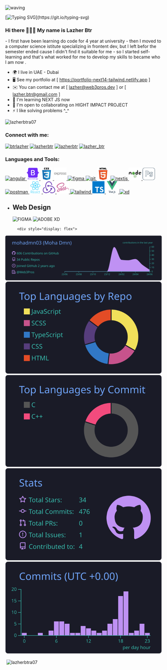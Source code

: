  ![waving](https://capsule-render.vercel.app/api?type=waving&height=90&color=gradient)


[![Typing SVG](https://readme-typing-svg.herokuapp.com?font=Mouse+Memoirs&size=65&pause=500&color=blue&vCenter=true&width=600&height=70&lines=Hi+there+👋🏻🤗,+I'm+Lazher+Btr;I'm+Frontend+Developer;Welcome+to+My+Profile!)](https://git.io/typing-svg)

<div align="left">

### Hi there 🤗👋🏻 **My name is Lazher Btr** 
 
\- I first have been learning do code for 4 year at university - then I moved to a computer science istitute specializing in frontent dev, but I left befor the semester ended cause I didn't find it suitable for me - so I started self-learning and that's what worked for me to develop my skills to became who I am now .

- 🌍 I live in UAE - Dubai
- 🖥️ See my portfolio at [ https://portfolio-next14-tailwind.netlify.app ]
- ✉️ You can contact me at [ lazher@web3pros.dev ] or
                          [ lazher.btr@gmail.com ]
- 🧠 I'm learning NEXT JS now
- 🤝 I'm open to collaborating on HIGHT IMPACT PROJECT
- ⚡ I like solving problems ^\_^

<p align="left"> <img src="https://komarev.com/ghpvc/?username=lazherbtra07&label=Profile%20views&color=0e75b6&style=flat" alt="lazherbtra07" /> </p>

<h3 align="left">Connect with me:</h3>
<p align="left">
<a href="https://twitter.com/btrlazher" target="blank"><img align="center" src="https://raw.githubusercontent.com/rahuldkjain/github-profile-readme-generator/master/src/images/icons/Social/twitter.svg" alt="btrlazher" height="30" width="40" /></a>
<a href="https://linkedin.com/in/lazherbtr" target="blank"><img align="center" src="https://raw.githubusercontent.com/rahuldkjain/github-profile-readme-generator/master/src/images/icons/Social/linked-in-alt.svg" alt="lazherbtr" height="30" width="40" /></a>
<a href="https://fb.com/lazherr" target="blank"><img align="center" src="https://raw.githubusercontent.com/rahuldkjain/github-profile-readme-generator/master/src/images/icons/Social/facebook.svg" alt="lazherbtr" height="30" width="40" /></a>
<a href="https://instagram.com/lazher_btr" target="blank"><img align="center" src="https://raw.githubusercontent.com/rahuldkjain/github-profile-readme-generator/master/src/images/icons/Social/instagram.svg" alt="lazher_btr" height="30" width="40" /></a>
</p>

<h3 align="left">Languages and Tools:</h3>
<p align="left"> <a href="https://angular.io" target="_blank" rel="noreferrer"> <img src="https://angular.io/assets/images/logos/angular/angular.svg" alt="angular" width="40" height="40"/> </a> <a href="https://getbootstrap.com" target="_blank" rel="noreferrer"> <img src="https://raw.githubusercontent.com/devicons/devicon/master/icons/bootstrap/bootstrap-plain-wordmark.svg" alt="bootstrap" width="40" height="40"/> </a> <a href="https://www.w3schools.com/css/" target="_blank" rel="noreferrer"> <img src="https://raw.githubusercontent.com/devicons/devicon/master/icons/css3/css3-original-wordmark.svg" alt="css3" width="40" height="40"/> </a> <a href="https://expressjs.com" target="_blank" rel="noreferrer"> <img src="https://raw.githubusercontent.com/devicons/devicon/master/icons/express/express-original-wordmark.svg" alt="express" width="40" height="40"/> </a> <a href="https://www.figma.com/" target="_blank" rel="noreferrer"> <img src="https://www.vectorlogo.zone/logos/figma/figma-icon.svg" alt="figma" width="40" height="40"/> </a> <a href="https://git-scm.com/" target="_blank" rel="noreferrer"> <img src="https://www.vectorlogo.zone/logos/git-scm/git-scm-icon.svg" alt="git" width="40" height="40"/> </a> <a href="https://www.w3.org/html/" target="_blank" rel="noreferrer"> <img src="https://raw.githubusercontent.com/devicons/devicon/master/icons/html5/html5-original-wordmark.svg" alt="html5" width="40" height="40"/> </a> <a href="https://nextjs.org/" target="_blank" rel="noreferrer"> <img src="https://cdn.worldvectorlogo.com/logos/nextjs-2.svg" alt="nextjs" width="40" height="40"/> </a> <a href="https://nodejs.org" target="_blank" rel="noreferrer"> <img src="https://raw.githubusercontent.com/devicons/devicon/master/icons/nodejs/nodejs-original-wordmark.svg" alt="nodejs" width="40" height="40"/> </a> <a href="https://www.photoshop.com/en" target="_blank" rel="noreferrer"> <img src="https://raw.githubusercontent.com/devicons/devicon/master/icons/photoshop/photoshop-line.svg" alt="photoshop" width="40" height="40"/> </a> <a href="https://postman.com" target="_blank" rel="noreferrer"> <img src="https://www.vectorlogo.zone/logos/getpostman/getpostman-icon.svg" alt="postman" width="40" height="40"/> </a> <a href="https://reactjs.org/" target="_blank" rel="noreferrer"> <img src="https://raw.githubusercontent.com/devicons/devicon/master/icons/react/react-original-wordmark.svg" alt="react" width="40" height="40"/> </a> <a href="https://redux.js.org" target="_blank" rel="noreferrer"> <img src="https://raw.githubusercontent.com/devicons/devicon/master/icons/redux/redux-original.svg" alt="redux" width="40" height="40"/> </a> <a href="https://sass-lang.com" target="_blank" rel="noreferrer"> <img src="https://raw.githubusercontent.com/devicons/devicon/master/icons/sass/sass-original.svg" alt="sass" width="40" height="40"/> </a> <a href="https://tailwindcss.com/" target="_blank" rel="noreferrer"> <img src="https://www.vectorlogo.zone/logos/tailwindcss/tailwindcss-icon.svg" alt="tailwind" width="40" height="40"/> </a> <a href="https://www.typescriptlang.org/" target="_blank" rel="noreferrer"> <img src="https://raw.githubusercontent.com/devicons/devicon/master/icons/typescript/typescript-original.svg" alt="typescript" width="40" height="40"/> </a> <a href="https://vuejs.org/" target="_blank" rel="noreferrer"> <img src="https://raw.githubusercontent.com/devicons/devicon/master/icons/vuejs/vuejs-original-wordmark.svg" alt="vuejs" width="40" height="40"/> </a> <a href="https://www.adobe.com/products/xd.html" target="_blank" rel="noreferrer"> <img src="https://cdn.worldvectorlogo.com/logos/adobe-xd.svg" alt="xd" width="40" height="40"/> </a> </p>

- <h2>Web Design</h2>
        <img src="https://camo.githubusercontent.com/a6d842798ba2b25317302d9c109738c26438680e88536ddd8314a91daacb1d4e/68747470733a2f2f6a61636f62646d6e2e6d652f69636f6e732f6669676d612e737667" width='61' title='FIGMA' />
        <img src="https://camo.githubusercontent.com/3cbb717dd241e6c9a5cc7c092dd2ed19e7b3f2892c072acd634775a0bce90a6f/68747470733a2f2f6a61636f62646d6e2e6d652f69636f6e732f61646f62655f78642e737667" width='61' title='ADOBE XD' />

        <div style="display: flex">
<img src="https://raw.githubusercontent.com/mohadmn03/profile-summary-cards/master/profile-summary-card-output/tokyonight/0-profile-details.svg" />
<img src="https://raw.githubusercontent.com/mohadmn03/profile-summary-cards/master/profile-summary-card-output/tokyonight/1-repos-per-language.svg" />
<img src="https://raw.githubusercontent.com/mohadmn03/profile-summary-cards/master/profile-summary-card-output/tokyonight/2-most-commit-language.svg" />
<img src="https://raw.githubusercontent.com/mohadmn03/profile-summary-cards/master/profile-summary-card-output/tokyonight/3-stats.svg" />
<img src="https://raw.githubusercontent.com/mohadmn03/profile-summary-cards/master/profile-summary-card-output/tokyonight/4-productive-time.svg" />
</div>


<p>&nbsp;<img align="center" src="https://github-readme-stats.vercel.app/api?username=lazherbtra07&show_icons=true&locale=en" alt="lazherbtra07" /></p>
